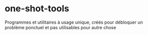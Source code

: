 # one-shot-tools
Programmes et utilitaires à usage unique, créés pour débloquer un problème ponctuel et pas utilisables pour autre chose
